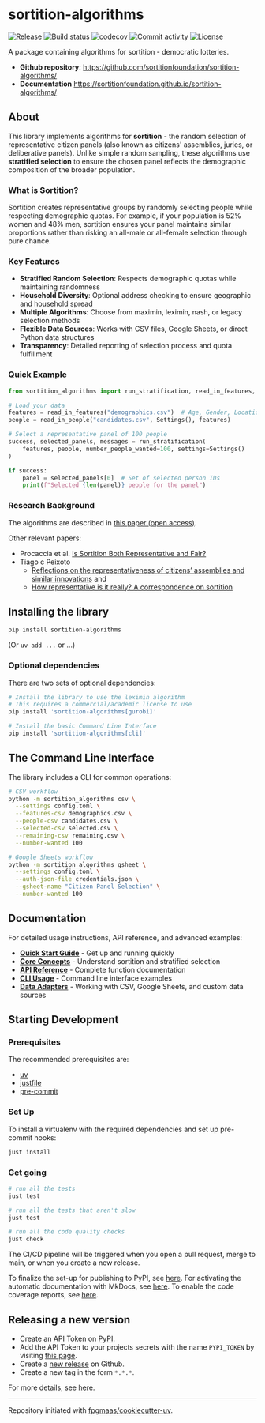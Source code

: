 # sortition-algorithms

[![Release](https://img.shields.io/github/v/release/sortitionfoundation/sortition-algorithms)](https://img.shields.io/github/v/release/sortitionfoundation/sortition-algorithms)
[![Build status](https://img.shields.io/github/actions/workflow/status/sortitionfoundation/sortition-algorithms/main.yml?branch=main)](https://github.com/sortitionfoundation/sortition-algorithms/actions/workflows/main.yml?query=branch%3Amain)
[![codecov](https://codecov.io/gh/sortitionfoundation/sortition-algorithms/branch/main/graph/badge.svg)](https://codecov.io/gh/sortitionfoundation/sortition-algorithms)
[![Commit activity](https://img.shields.io/github/commit-activity/m/sortitionfoundation/sortition-algorithms)](https://img.shields.io/github/commit-activity/m/sortitionfoundation/sortition-algorithms)
[![License](https://img.shields.io/github/license/sortitionfoundation/sortition-algorithms)](https://img.shields.io/github/license/sortitionfoundation/sortition-algorithms)

A package containing algorithms for sortition - democratic lotteries.

- **Github repository**: <https://github.com/sortitionfoundation/sortition-algorithms/>
- **Documentation** <https://sortitionfoundation.github.io/sortition-algorithms/>

## About

This library implements algorithms for **sortition** - the random selection of representative citizen panels (also known as citizens' assemblies, juries, or deliberative panels). Unlike simple random sampling, these algorithms use **stratified selection** to ensure the chosen panel reflects the demographic composition of the broader population.

### What is Sortition?

Sortition creates representative groups by randomly selecting people while respecting demographic quotas. For example, if your population is 52% women and 48% men, sortition ensures your panel maintains similar proportions rather than risking an all-male or all-female selection through pure chance.

### Key Features

- **Stratified Random Selection**: Respects demographic quotas while maintaining randomness
- **Household Diversity**: Optional address checking to ensure geographic and household spread
- **Multiple Algorithms**: Choose from maximin, leximin, nash, or legacy selection methods
- **Flexible Data Sources**: Works with CSV files, Google Sheets, or direct Python data structures
- **Transparency**: Detailed reporting of selection process and quota fulfillment

### Quick Example

```python
from sortition_algorithms import run_stratification, read_in_features, read_in_people, Settings

# Load your data
features = read_in_features("demographics.csv")  # Age, Gender, Location quotas
people = read_in_people("candidates.csv", Settings(), features)

# Select a representative panel of 100 people
success, selected_panels, messages = run_stratification(
    features, people, number_people_wanted=100, settings=Settings()
)

if success:
    panel = selected_panels[0]  # Set of selected person IDs
    print(f"Selected {len(panel)} people for the panel")
```

### Research Background

The algorithms are described in [this paper (open access)](https://www.nature.com/articles/s41586-021-03788-6).

Other relevant papers:

- Procaccia et al. [Is Sortition Both Representative and Fair?](https://procaccia.info/wp-content/uploads/2022/06/repfair.pdf)
- Tiago c Peixoto
  - [Reflections on the representativeness of citizens’ assemblies and similar innovations](https://democracyspot.net/2023/02/22/reflections-on-the-representativeness-of-citizens-assemblies-and-similar-innovations/) and
  - [How representative is it really? A correspondence on sortition](https://www.publicdeliberation.net/how-representative-is-it-really-a-correspondence-on-sortition/)

## Installing the library

```sh
pip install sortition-algorithms
```

(Or `uv add ...` or ...)

### Optional dependencies

There are two sets of optional dependencies:

```sh
# Install the library to use the leximin algorithm
# This requires a commercial/academic license to use
pip install 'sortition-algorithms[gurobi]'

# Install the basic Command Line Interface
pip install 'sortition-algorithms[cli]'
```

## The Command Line Interface

The library includes a CLI for common operations:

```bash
# CSV workflow
python -m sortition_algorithms csv \
  --settings config.toml \
  --features-csv demographics.csv \
  --people-csv candidates.csv \
  --selected-csv selected.csv \
  --remaining-csv remaining.csv \
  --number-wanted 100

# Google Sheets workflow
python -m sortition_algorithms gsheet \
  --settings config.toml \
  --auth-json-file credentials.json \
  --gsheet-name "Citizen Panel Selection" \
  --number-wanted 100
```

## Documentation

For detailed usage instructions, API reference, and advanced examples:

- **[Quick Start Guide](https://sortitionfoundation.github.io/sortition-algorithms/quickstart/)** - Get up and running quickly
- **[Core Concepts](https://sortitionfoundation.github.io/sortition-algorithms/concepts/)** - Understand sortition and stratified selection
- **[API Reference](https://sortitionfoundation.github.io/sortition-algorithms/api-reference/)** - Complete function documentation
- **[CLI Usage](https://sortitionfoundation.github.io/sortition-algorithms/cli/)** - Command line interface examples
- **[Data Adapters](https://sortitionfoundation.github.io/sortition-algorithms/adapters/)** - Working with CSV, Google Sheets, and custom data sources

## Starting Development

### Prerequisites

The recommended prerequisites are:

- [uv](https://docs.astral.sh/uv/getting-started/installation/)
- [justfile](https://github.com/casey/just?tab=readme-ov-file#installation)
- [pre-commit](https://pre-commit.com/)

### Set Up

To install a virtualenv with the required dependencies and set up pre-commit hooks:

```sh
just install
```

### Get going

```sh
# run all the tests
just test

# run all the tests that aren't slow
just test

# run all the code quality checks
just check
```

The CI/CD pipeline will be triggered when you open a pull request, merge to main, or when you create a new release.

To finalize the set-up for publishing to PyPI, see [here](https://fpgmaas.github.io/cookiecutter-uv/features/publishing/#set-up-for-pypi).
For activating the automatic documentation with MkDocs, see [here](https://fpgmaas.github.io/cookiecutter-uv/features/mkdocs/#enabling-the-documentation-on-github).
To enable the code coverage reports, see [here](https://fpgmaas.github.io/cookiecutter-uv/features/codecov/).

## Releasing a new version

- Create an API Token on [PyPI](https://pypi.org/).
- Add the API Token to your projects secrets with the name `PYPI_TOKEN` by visiting [this page](https://github.com/sortitionfoundation/sortition-algorithms/settings/secrets/actions/new).
- Create a [new release](https://github.com/sortitionfoundation/sortition-algorithms/releases/new) on Github.
- Create a new tag in the form `*.*.*`.

For more details, see [here](https://fpgmaas.github.io/cookiecutter-uv/features/cicd/#how-to-trigger-a-release).

---

Repository initiated with [fpgmaas/cookiecutter-uv](https://github.com/fpgmaas/cookiecutter-uv).
